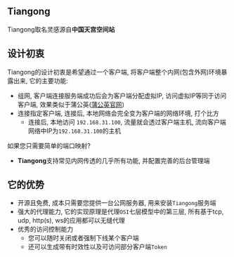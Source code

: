 
## Tiangong

Tiangong取名灵感源自**中国天宫空间站**


## 设计初衷

Tiangong的设计初衷是希望通过一个客户端, 将客户端整个内网(包含外网)环境暴露出来, 它的主要功能:

- 组网, 客户端连接服务端成功后会为客户端分配虚拟IP, 访问虚拟IP等同于访问客户端, 效果类似于蒲公英([蒲公英官网](https://pgy.oray.com/))
- 连接指定客户端, 连接后, 本地网络会完全变为客户端的网络环境, 打个比方
  - 连接后, 本地访问 `192.168.31.100`, 流量就会透过客户端主机, 流向客户端网络中IP为`192.168.31.100`的主机

如果您只需要简单的端口映射?

- **Tiangong**支持常见内网传透的几乎所有功能, 并配置完善的后台管理端

## 它的优势

- 开源且免费, 成本只需要您提供一台公网服务器, 用来安装`Tiangong`服务端
- 强大的代理能力, 它的实现原理是代理`OSI`七层模型中的第三层, 所有基于tcp, udp, http(s), ws的应用都可以无缝代理
- 优秀的访问控制能力
  - 您可以随时关闭或者强制下线某个客户端
  - 还可以生成带有时效性以及可访问部分客户端`Token`
